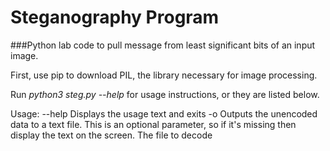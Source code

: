 # Steganography Program
###Python lab code to pull message from least significant bits of an input image.

First, use pip to download PIL, the library necessary for image processing.

Run *python3 steg.py --help* for usage instructions, or they are listed below.

Usage:
  --help   Displays the usage text and exits
  -o <output>  Outputs the unencoded data to a text file.  This is an optional parameter, so if it's missing then display the text on the screen.
  <file>   The file to decode
